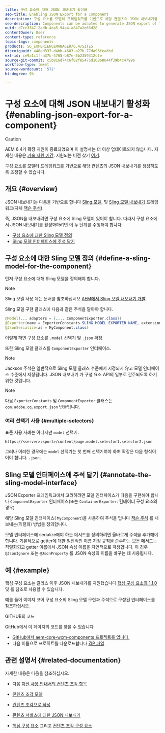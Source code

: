 ```yaml
---
title: 구성 요소에 대해 JSON 내보내기 활성화
seo-title: Enabling JSON Export for a Component
description: 구성 요소를 모델러 프레임워크를 기반으로 해당 컨텐츠의 JSON 내보내기를 생성하도록 조정할 수 있습니다.
seo-description: Components can be adapted to generate JSON export of their content based on a modeler framework.
uuid: d7cc3347-2adb-4ea5-94a4-a847a2e66d28
contentOwner: User
content-type: reference
topic-tags: components
products: SG_EXPERIENCEMANAGER/6.4/SITES
discoiquuid: 448ad337-d4bb-4603-a27b-77da93feadbd
exl-id: ce9a1c1f-a37b-4765-b87e-5b2359312cfe
source-git-commit: c5b816d74c6f02f85476d16868844f39b4c47996
workflow-type: tm+mt
source-wordcount: '572'
ht-degree: 9%

---
```


# 구성 요소에 대해 JSON 내보내기 활성화{#enabling-json-export-for-a-component}

>[!CAUTION]
>
>AEM 6.4가 확장 지원이 종료되었으며 이 설명서는 더 이상 업데이트되지 않습니다. 자세한 내용은 [기술 지원 기간](https://helpx.adobe.com/kr/support/programs/eol-matrix.html). 지원되는 버전 찾기 [여기](https://experienceleague.adobe.com/docs/).

구성 요소를 모델러 프레임워크를 기반으로 해당 컨텐츠의 JSON 내보내기를 생성하도록 조정할 수 있습니다.

## 개요 {#overview}

JSON 내보내기는 다음을 기반으로 합니다 [Sling 모델](https://sling.apache.org/documentation/bundles/models.html), 및 [Sling 모델 내보내기](https://sling.apache.org/documentation/bundles/models.html#exporter-framework-since-130) 프레임워크(자체 [잭슨 주석](https://github.com/FasterXML/jackson-annotations/wiki/Jackson-Annotations)).

즉, JSON을 내보내려면 구성 요소에 Sling 모델이 있어야 합니다. 따라서 구성 요소에서 JSON 내보내기를 활성화하려면 이 두 단계를 수행해야 합니다.

* [구성 요소에 대한 Sling 모델 정의](/help/sites-developing/json-exporter-components.md#define-a-sling-model-for-the-component)
* [Sling 모델 인터페이스에 주석 달기](#annotate-the-sling-model-interface)

## 구성 요소에 대한 Sling 모델 정의 {#define-a-sling-model-for-the-component}

먼저 구성 요소에 대해 Sling 모델을 정의해야 합니다.

>[!NOTE]
>
>Sling 모델 사용 예는 문서를 참조하십시오 [AEM에서 Sling 모델 내보내기 개발](https://helpx.adobe.com/experience-manager/kt/platform-repository/using/sling-model-exporter-tutorial-develop.html).

Sling 모델 구현 클래스에 다음과 같은 주석을 달아야 합니다.

```java
@Model(... adapters = {..., ComponentExporter.class})
@Exporter(name = ExporterConstants.SLING_MODEL_EXPORTER_NAME, extensions = ExporterConstants.SLING_MODEL_EXTENSION)
@JsonSerialize(as = MyComponent.class)
```

이렇게 하면 구성 요소를 `.model` 선택기 및 `.json` 확장.

또한 Sling 모델 클래스를 `ComponentExporter` 인터페이스.

>[!NOTE]
>
>Jackson 주석은 일반적으로 Sling 모델 클래스 수준에서 지정되지 않고 모델 인터페이스 수준에서 지정됩니다. JSON 내보내기 가 구성 요소 API의 일부로 간주되도록 하기 위한 것입니다.

>[!NOTE]
>
>다음 `ExporterConstants` 및 `ComponentExporter` 클래스는 `com.adobe.cq.export.json` 번들입니다.

### 여러 선택기 사용 {#multiple-selectors}

표준 사용 사례는 아니지만 `model` 선택기.

```
https://<server>:<port>/content/page.model.selector1.selector2.json
```

그러나 이러한 경우에는 `model` 선택기는 첫 번째 선택기여야 하며 확장은 다음 형식이어야 합니다. `.json`.

## Sling 모델 인터페이스에 주석 달기 {#annotate-the-sling-model-interface}

JSON Exporter 프레임워크에서 고려하려면 모델 인터페이스가 다음을 구현해야 합니다 `ComponentExporter` 인터페이스(또는 `ContainerExporter`: 컨테이너 구성 요소의 경우)

해당 Sling 모델 인터페이스( `MyComponent`)을 사용하여 주석을 답니다 [잭슨 주석](https://github.com/FasterXML/jackson-annotations/wiki/Jackson-Annotations) 를 내보내는(직렬화) 방법을 정의합니다.

모델 인터페이스에 serialize해야 하는 메서드를 정의하려면 올바르게 주석을 추가해야 합니다. 기본적으로 getter에 대한 일반적인 이름 지정 규칙을 준수하는 모든 메서드는 직렬화되고 getter 이름에서 JSON 속성 이름을 자연적으로 파생합니다. 이 경우 `@JsonIgnore` 또는 `@JsonProperty` 를 JSON 속성의 이름을 바꾸는 데 사용됩니다.

## 예 {#example}

핵심 구성 요소는 릴리스 이후 JSON 내보내기를 지원했습니다 [핵심 구성 요소의 1.1.0](https://experienceleague.adobe.com/docs/experience-manager-core-components/using/introduction.html?lang=ko) 및 를 참조로 사용할 수 있습니다.

예를 들어 이미지 코어 구성 요소의 Sling 모델 구현과 주석으로 구성된 인터페이스를 참조하십시오.

GITHUB의 코드

GitHub에서 이 페이지의 코드를 찾을 수 있습니다

* [GitHub에서 aem-core-wcm-components 프로젝트를 엽니다.](https://github.com/Adobe-Marketing-Cloud/aem-core-wcm-components)
* 다음 이름으로 프로젝트를 다운로드합니다 [ZIP 파일](https://github.com/Adobe-Marketing-Cloud/aem-core-wcm-components/archive/master.zip)

## 관련 설명서 {#related-documentation}

자세한 내용은 다음을 참조하십시오.

* 다음 [자산 사용 안내서의 컨텐츠 조각 항목](https://helpx.adobe.com/experience-manager/6-4/assets/user-guide.html?topic=/experience-manager/6-4/assets/morehelp/content-fragments.ug.js)

* [콘텐츠 조각 모델](/help/assets/content-fragments-models.md)
* [컨텐츠 조각으로 작성](/help/sites-authoring/content-fragments.md)
* [콘텐츠 서비스에 대한 JSON 내보내기](/help/sites-developing/json-exporter.md)
* [핵심 구성 요소](https://experienceleague.adobe.com/docs/experience-manager-core-components/using/introduction.html?lang=ko) 그리고 [컨텐츠 조각 구성 요소](https://helpx.adobe.com/experience-manager/core-components/using/content-fragment-component.html)
